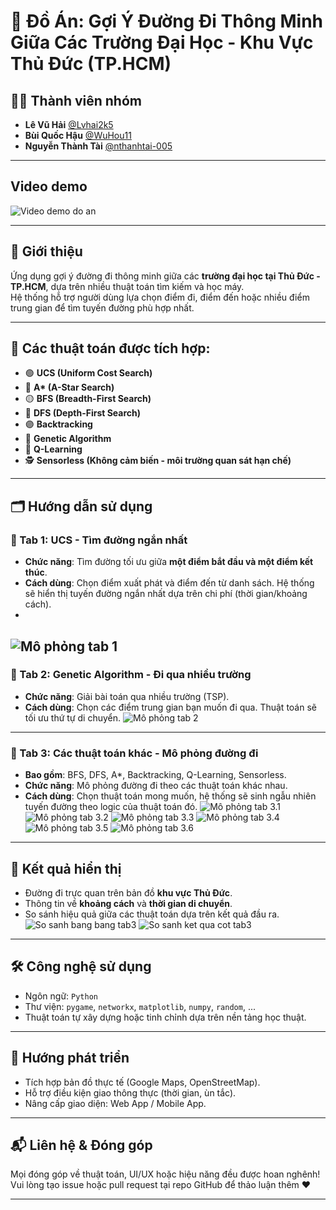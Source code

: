 # 🧭 Đồ Án: Gợi Ý Đường Đi Thông Minh Giữa Các Trường Đại Học - Khu Vực Thủ Đức (TP.HCM)

## 👨‍💻 Thành viên nhóm
- **Lê Vũ Hải** [@Lvhai2k5](https://github.com/Lvhai2k5)  
- **Bùi Quốc Hậu** [@WuHou11](https://github.com/WuHou11)  
- **Nguyễn Thành Tài** [@nthanhtai-005](https://github.com/nthanhtai-005)

---
## Video demo

![Video demo do an](demo.gif)

---

## 🎯 Giới thiệu

Ứng dụng gợi ý đường đi thông minh giữa các **trường đại học tại Thủ Đức - TP.HCM**, dựa trên nhiều thuật toán tìm kiếm và học máy.  
Hệ thống hỗ trợ người dùng lựa chọn điểm đi, điểm đến hoặc nhiều điểm trung gian để tìm tuyến đường phù hợp nhất.

---

## 🧪 Các thuật toán được tích hợp:

- 🟢 **UCS (Uniform Cost Search)**  
- 🔵 **A\* (A-Star Search)**  
- 🟡 **BFS (Breadth-First Search)**  
- 🔴 **DFS (Depth-First Search)**  
- 🟣 **Backtracking**  
- 🧬 **Genetic Algorithm**  
- 🧠 **Q-Learning**  
- 🕵️ **Sensorless (Không cảm biến - môi trường quan sát hạn chế)**

---

## 🗂️ Hướng dẫn sử dụng

### 🔹 Tab 1: UCS - Tìm đường ngắn nhất
- **Chức năng**: Tìm đường tối ưu giữa **một điểm bắt đầu và một điểm kết thúc**.
- **Cách dùng**: Chọn điểm xuất phát và điểm đến từ danh sách. Hệ thống sẽ hiển thị tuyến đường ngắn nhất dựa trên chi phí (thời gian/khoảng cách).
- 
![Mô phỏng tab 1](ngannhat.gif)
---

### 🔹 Tab 2: Genetic Algorithm - Đi qua nhiều trường
- **Chức năng**: Giải bài toán qua nhiều trường (TSP).
- **Cách dùng**: Chọn các điểm trung gian bạn muốn đi qua. Thuật toán sẽ tối ưu thứ tự di chuyển.
![Mô phỏng tab 2](nhieutram.gif)
---

### 🔹 Tab 3: Các thuật toán khác - Mô phỏng đường đi
- **Bao gồm**: BFS, DFS, A*, Backtracking, Q-Learning, Sensorless.
- **Chức năng**: Mô phỏng đường đi theo các thuật toán khác nhau.
- **Cách dùng**: Chọn thuật toán mong muốn, hệ thống sẽ sinh ngẫu nhiên tuyến đường theo logic của thuật toán đó.
![Mô phỏng tab 3.1](BFS_Map.gif)
![Mô phỏng tab 3.2](DFS_Map.gif)
![Mô phỏng tab 3.3](sensorless_map.gif)
![Mô phỏng tab 3.4](A_Map.gif)
![Mô phỏng tab 3.5](Qlearning_map.gif)
![Mô phỏng tab 3.6](backtracking_map.gif)
---

## 📌 Kết quả hiển thị

- Đường đi trực quan trên bản đồ **khu vực Thủ Đức**.
- Thông tin về **khoảng cách** và **thời gian di chuyển**.
- So sánh hiệu quả giữa các thuật toán dựa trên kết quả đầu ra.
![So sanh bang bang tab3](table.png)
![So sanh ket qua cot tab3](sanPham.gif)
---

## 🛠️ Công nghệ sử dụng

- Ngôn ngữ: `Python`
- Thư viện: `pygame`, `networkx`, `matplotlib`, `numpy`, `random`, ...
- Thuật toán tự xây dựng hoặc tinh chỉnh dựa trên nền tảng học thuật.

---

## 🚀 Hướng phát triển

- Tích hợp bản đồ thực tế (Google Maps, OpenStreetMap).
- Hỗ trợ điều kiện giao thông thực (thời gian, ùn tắc).
- Nâng cấp giao diện: Web App / Mobile App.

---

## 📬 Liên hệ & Đóng góp

Mọi đóng góp về thuật toán, UI/UX hoặc hiệu năng đều được hoan nghênh!  
Vui lòng tạo issue hoặc pull request tại repo GitHub để thảo luận thêm ❤️

---

